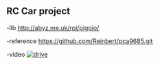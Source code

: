 ## RC Car project






-lib
http://abyz.me.uk/rpi/pigpio/

-reference 
https://github.com/Reinbert/pca9685.git




-video
[![drive](http://img.youtube.com/vi/8xXECiZ87aw/0.jpg)](https://youtu.be/8xXECiZ87aw)
